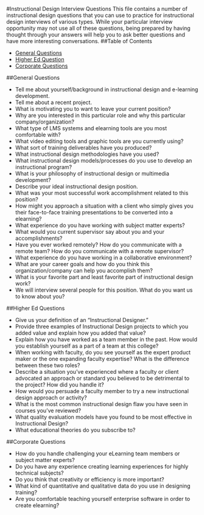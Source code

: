 #Instructional Design Interview Questions
This file contains a number of instructional design questions that you can use to practice for instructional design interviews of various types. While your particular interview opportunity may not use all of these questions, being prepared by having thought through your answers will help you to ask better questions and have more interesting conversations.
##Table of Contents
* [General Questions](#general-questions)</a>
* [Higher Ed Question](#higher-ed-questions)</a>
* [Corporate Questions](#corporate-questions)</a>

##General Questions
* Tell me about yourself/background in instructional design and e-learning development.
* Tell me about a recent project.
* What is motivating you to want to leave your current position?
* Why are you interested in this particular role and why this particular company/organization? 
* What type of LMS systems and elearning tools are you most comfortable with?
* What video editing tools and graphic tools are you currently using?
* What sort of training deliverables have you produced?
* What instructional design methodologies have you used?
* What instructional design models/processes do you use to develop an instructional program?
* What is your philosophy of instructional design or multimedia development?
* Describe your ideal instructional design position.
* What was your most successful work accomplishment related to this position?
* How might you approach a situation with a client who simply gives you their face-to-face training presentations to be converted into a elearning?
* What experience do you have working with subject matter experts?
* What would you current supervisor say about you and your accomplishments?
* Have you ever worked remotely? How do you communicate with a remote team? How do you communicate with a remote supervisor?
* What experience do you have working in a collaborative environment?
* What are your career goals and how do you think this organization/company can help you accomplish them?
* What is your favorite part and least favorite part of instructional design work?
* We will interview several people for this position. What do you want us to know about you?

##Higher Ed Questions
* Give us your definition of an “Instructional Designer.”
* Provide three examples of Instructional Design projects to which you added value and explain how you added that value?
* Explain how you have worked as a team member in the past. How would you establish yourself as a part of a team at this college?
* When working with faculty, do you see yourself as the expert product maker or the one expanding faculty expertise? What is the difference between these two roles? 
* Describe a situation you’ve experienced where a faculty or client advocated an approach or standard you believed to be detrimental to the project? How did you handle it?
* How would you persuade a faculty member to try a new instructional design approach or activity?
* What is the most common instructional design flaw you have seen in courses you’ve reviewed?
* What quality evaluation models have you found to be most effective in Instructional Design?
* What educational theories do you subscribe to?

##Corporate Questions
* How do you handle challenging your eLearning team members or subject matter experts?
* Do you have any experience creating learning experiences for highly technical subjects?
* Do you think that creativity or efficiency is more important?
* What kind of quantitative and qualitative data do you use in designing training?
* Are you comfortable teaching yourself enterprise software in order to create elearning?
